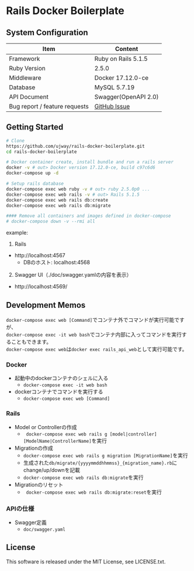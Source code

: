 # Rails Docker Boilerplate

## System Configuration

| Item                          | Content                                      |
|------------------------------ |----------------------------------------------|
| Framework                     | Ruby on Rails 5.1.5                          |
| Ruby Version                  | 2.5.0                                        |
| Middleware                    | Docker 17.12.0-ce                            |
| Database                      | MySQL 5.7.19                                 |
| API Document                  | Swagger(OpenAPI 2.0)                         |
| Bug report / feature requests | [GitHub Issue](https://github.com/ujway/rails-docker-boilerplate/issues) |

## Getting Started

```bash
# Clone
https://github.com/ujway/rails-docker-boilerplate.git
cd rails-docker-boilerplate

# Docker container create, install bundle and run a rails server
docker -v # out> Docker version 17.12.0-ce, build c97c6d6
docker-compose up -d

# Setup rails database
docker-compose exec web ruby -v # out> ruby 2.5.0p0 ...
docker-compose exec web rails -v # out> Rails 5.1.5
docker-compose exec web rails db:create
docker-compose exec web rails db:migrate

#### Remove all containers and images defined in docker-compose
# docker-compose down -v --rmi all
```

example:

1. Rails
- http://localhost:4567
  - DBのホスト: localhost:4568
  
2. Swagger UI（./doc/swagger.yamlの内容を表示）
- http://localhost:4569/

## Development Memos
`docker-compose exec web [Command]`でコンテナ外でコマンドが実行可能ですが、  
`docker-compose exec -it web bash`でコンテナ内部に入ってコマンドを実行することもできます。  
`docker-compose exec web`は`docker exec rails_api_web`として実行可能です。

### Docker
- 起動中のdockerコンテナのシェルに入る
    - ``` docker-compose exec -it web bash ```
- dockerコンテナでコマンドを実行する
    - ``` docker-compose exec web [Command] ```

### Rails
- Model or Controllerの作成
    - ``` docker-compose exec web rails g [model|controller] [ModelName|ControllerName]```を実行
- Migrationの作成
    - ``` docker-compose exec web rails g migration [MigrationName] ```を実行
    - 生成された``` db/migrate/{yyyymmddhhmmss}_{migration_name}.rb ```にchange/up/downを記載
    - ``` docker-compose exec web rails db:migrate ```を実行
- Migrationのリセット
    - ``` docker-compose exec web rails db:migrate:reset```を実行

### APIの仕様
- Swagger定義
    - ``` doc/swagger.yaml ```

## License
This software is released under the MIT License, see LICENSE.txt.
